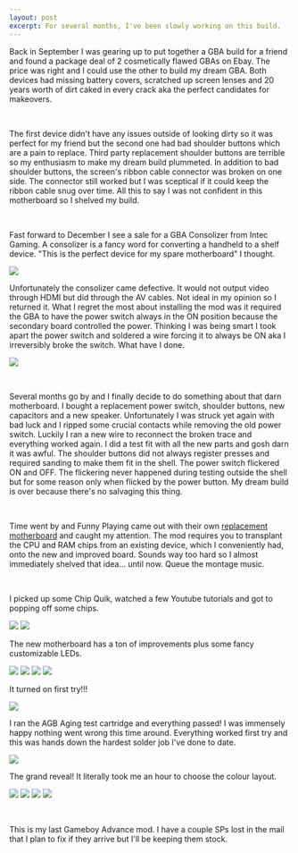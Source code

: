 ```yaml
---
layout: post
excerpt: For several months, I've been slowly working on this build.
---
```


Back in September I was gearing up to put together a GBA build for a friend and found a package deal of 2 cosmetically flawed GBAs on Ebay. The price was right and I could use the other to build my dream GBA. Both devices had missing battery covers, scratched up screen lenses and 20 years worth of dirt caked in every crack aka the perfect candidates for makeovers. 

<br>

The first device didn't have any issues outside of looking dirty so it was perfect for my friend but the second one had bad shoulder buttons which are a pain to replace. Third party replacement shoulder buttons are terrible so my enthusiasm to make my dream build plummeted. In addition to bad shoulder buttons, the screen's ribbon cable connector was broken on one side. The connector still worked but I was sceptical if it could keep the ribbon cable snug over time. All this to say I was not confident in this motherboard so I shelved my build.

<br>

Fast forward to December I see a sale for a GBA Consolizer from Intec Gaming. A consolizer is a fancy word for converting a handheld to a shelf device. "This is the perfect device for my spare motherboard" I thought.

![](/assets/images/2023-05-26-my-final-gameboy-build/1.jpg)

Unfortunately the consolizer came defective. It would not output video through HDMI but did through the AV cables. Not ideal in my opinion so I returned it. What I regret the most about installing the mod was it required the GBA to have the power switch always in the ON position because the secondary board controlled the power. Thinking I was being smart I took apart the power switch and soldered a wire forcing it to always be ON aka I irreversibly broke the switch. What have I done.

![](/assets/images/2023-05-26-my-final-gameboy-build/2.jpeg)

<br>

Several months go by and I finally decide to do something about that darn motherboard. I bought a replacement power switch, shoulder buttons, new capacitors and a new speaker. Unfortunately I was struck yet again with bad luck and I ripped some crucial contacts while removing the old power switch. Luckily I ran a new wire to reconnect the broken trace and everything worked again. I did a test fit with all the new parts and gosh darn it was awful. The shoulder buttons did not always register presses and required sanding to make them fit in the shell. The power switch flickered ON and OFF. The flickering never happened during testing outside the shell but for some reason only when flicked by the power button. My dream build is over because there's no salvaging this thing.

<br>

Time went by and Funny Playing came out with their own [replacement motherboard](https://funnyplaying.com/products/gba-custom-upgraded-motherboard-replacement) and caught my attention. The mod requires you to transplant the CPU and RAM chips from an existing device, which I conveniently had, onto the new and improved board. Sounds way too hard so I almost immediately shelved that idea... until now. Queue the montage music.

<br>

I picked up some Chip Quik, watched a few Youtube tutorials and got to popping off some chips.

![](/assets/images/2023-05-26-my-final-gameboy-build/3.jpeg)
![](/assets/images/2023-05-26-my-final-gameboy-build/4.jpeg)

The new motherboard has a ton of improvements plus some fancy customizable LEDs.

![](/assets/images/2023-05-26-my-final-gameboy-build/5.jpeg)
![](/assets/images/2023-05-26-my-final-gameboy-build/6.jpeg)
![](/assets/images/2023-05-26-my-final-gameboy-build/7.jpeg)
![](/assets/images/2023-05-26-my-final-gameboy-build/8.jpeg)

It turned on first try!!!

![](/assets/images/2023-05-26-my-final-gameboy-build/9.jpeg)

I ran the AGB Aging test cartridge and everything passed! I was immensely happy nothing went wrong this time around. Everything worked first try and this was hands down the hardest solder job I've done to date.

![](/assets/images/2023-05-26-my-final-gameboy-build/10.jpeg)

The grand reveal! It literally took me an hour to choose the colour layout.

![](/assets/images/2023-05-26-my-final-gameboy-build/11.jpeg)
![](/assets/images/2023-05-26-my-final-gameboy-build/12.jpeg)
![](/assets/images/2023-05-26-my-final-gameboy-build/13.jpeg)
![](/assets/images/2023-05-26-my-final-gameboy-build/14.gif)

<br>

This is my last Gameboy Advance mod. I have a couple SPs lost in the mail that I plan to fix if they arrive but I'll be keeping them stock.